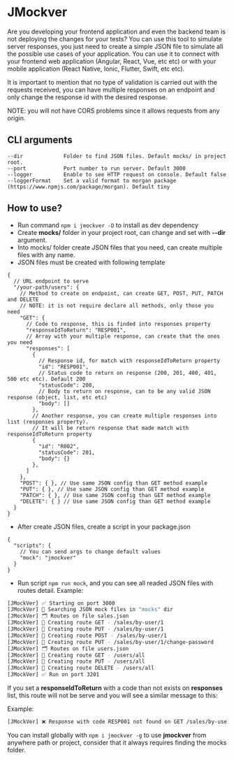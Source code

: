 # JMockver

Are you developing your frontend application and even the backend team is not deploying the changes for your tests? You can use this tool to simulate server responses, you just need to create a simple JSON file to simulate all the possible use cases of your application. You can use it to connect with your frontend web application (Angular, React, Vue, etc etc) or with your mobile application (React Native, Ionic, Flutter, Swift, etc etc).

It is important to mention that no type of validation is carried out with the requests received, you can have multiple responses on an endpoint and only change the response id with the desired response.

NOTE: you will not have CORS problems since it allows requests from any origin.

## CLI arguments
```
--dir             Folder to find JSON files. Default mocks/ in project root.
--port            Port number to run server. Default 3000
--logger          Enable to see HTTP request on console. Default false
--loggerFormat    Set a valid format to morgan package (https://www.npmjs.com/package/morgan). Default tiny
```
## How to use?

* Run command ```npm i jmockver -D``` to install as dev dependency
* Create **mocks/** folder in your project root, can change and set with **--dir** argument.
* Into mocks/ folder create JSON files that you need, can create multiple files with any name.
* JSON files must be created with following template

```jsonc
{
  // URL endpoint to serve
  "/your-path/users": {
    // Method to create on endpoint, can create GET, POST, PUT, PATCH and DELETE
    // NOTE: it is not require declare all methods, only those you need
    "GET": {
      // Code to response, this is finded into responses property
      "responseIdToReturn": "RESP001",
      // Array with your multiple response, can create that the ones you need
      "responses": [
        {
          // Response id, for match with responseIdToReturn property
          "id": "RESP001",
          // Status code to return on response (200, 201, 400, 401, 500 etc etc). Default 200
          "statusCode": 200,
          // Body to return on response, can to be any valid JSON response (object, list, etc etc)
          "body": []
        },
        // Another response, you can create multiple responses into list (responses property).
        // It will be return response that made match with responseIdToReturn property
        {
          "id": "R002",
          "statusCode": 201,
          "body": {}
        },
      ]
    },
    "POST": { }, // Use same JSON config than GET method example
    "PUT": { }, // Use same JSON config than GET method example
    "PATCH": { }, // Use same JSON config than GET method example
    "DELETE": { } // Use same JSON config than GET method example
  }
}
```
* After create JSON files, create a script in your package.json
```jsonc
{
  "scripts": {
    // You can send args to change default values
    "mock": "jmockver"
  }
}
```
* Run script ```npm run mock```, and you can see all readed JSON files with routes detail.
Example:
```bash
[JMockVer] ✅ Starting on port 3000
[JMockVer] 🔎 Searching JSON mock files in "mocks" dir
[JMockVer] 🗂️ Routes on file sales.json
[JMockVer] 🚦 Creating route GET - /sales/by-user/1
[JMockVer] 🚦 Creating route PUT - /sales/by-user/1
[JMockVer] 🚦 Creating route POST - /sales/by-user/1
[JMockVer] 🚦 Creating route PUT - /sales/by-user/1/change-password
[JMockVer] 🗂️ Routes on file users.json
[JMockVer] 🚦 Creating route GET - /users/all
[JMockVer] 🚦 Creating route PUT - /users/all
[JMockVer] 🚦 Creating route DELETE - /users/all
[JMockVer] ✅ Run on port 3201
```
If you set a **responseIdToReturn** with a code than not exists on **responses** list, this route will not be serve and you will see a similar message to this:

Example:
```bash
[JMockVer] ❌ Response with code RESP001 not found on GET /sales/by-user/1
```

You can install globally with `npm i jmockver -g` to use **jmockver** from anywhere path or project, consider that it always requires finding the mocks folder.
